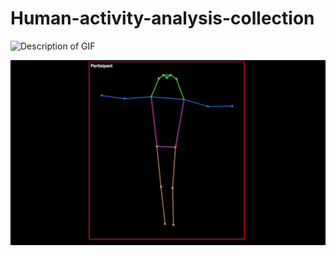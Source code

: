 # Human-activity-analysis-collection

![Description of GIF](url-to-gif)

![Demo of the feature](https://github.com/Holliemin9090/Human-activity-analysis-collection/blob/main/skeleton_extraction_tracking.gif)


